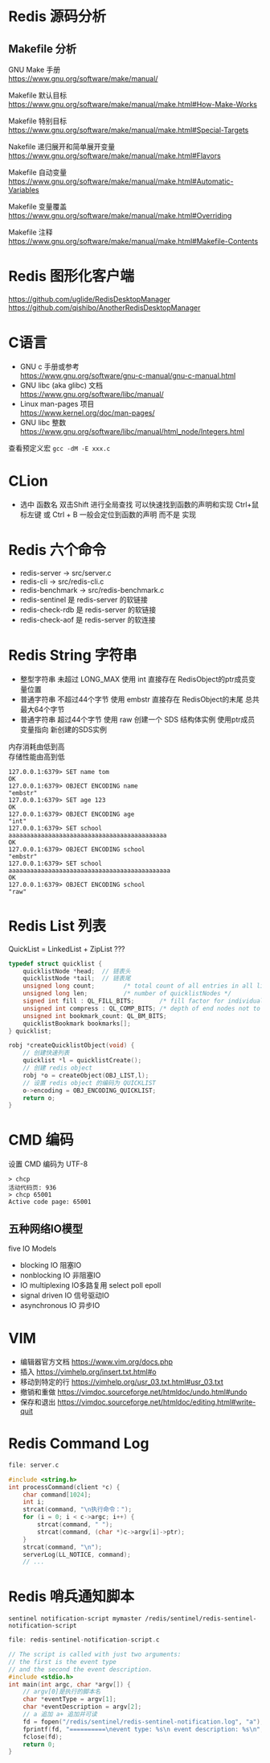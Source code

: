 # Redis 源码分析

## Makefile 分析

GNU Make 手册  
https://www.gnu.org/software/make/manual/

Makefile 默认目标  
https://www.gnu.org/software/make/manual/make.html#How-Make-Works

Makefile 特别目标  
https://www.gnu.org/software/make/manual/make.html#Special-Targets

Nakefile 递归展开和简单展开变量  
https://www.gnu.org/software/make/manual/make.html#Flavors

Makefile 自动变量  
https://www.gnu.org/software/make/manual/make.html#Automatic-Variables

Makefile 变量覆盖  
https://www.gnu.org/software/make/manual/make.html#Overriding

Makefile 注释  
https://www.gnu.org/software/make/manual/make.html#Makefile-Contents

# Redis 图形化客户端

https://github.com/uglide/RedisDesktopManager  
https://github.com/qishibo/AnotherRedisDesktopManager

# C语言

- GNU c 手册或参考  
  https://www.gnu.org/software/gnu-c-manual/gnu-c-manual.html
- GNU libc (aka glibc) 文档  
  https://www.gnu.org/software/libc/manual/
- Linux man-pages 项目  
  https://www.kernel.org/doc/man-pages/
- GNU libc 整数  
  https://www.gnu.org/software/libc/manual/html_node/Integers.html
  

查看预定义宏 `gcc -dM -E xxx.c`

# CLion

- 选中 函数名 双击Shift 进行全局查找 可以快速找到函数的声明和实现 
  Ctrl+鼠标左键 或 Ctrl + B 一般会定位到函数的声明 而不是 实现

# Redis 六个命令

- redis-server -> src/server.c
- redis-cli -> src/redis-cli.c
- redis-benchmark -> src/redis-benchmark.c
- redis-sentinel 是 redis-server 的软链接
- redis-check-rdb 是 redis-server 的软链接
- redis-check-aof 是 redis-server 的软连接


# Redis String 字符串

- 整型字符串 未超过 LONG_MAX 使用 int 直接存在 RedisObject的ptr成员变量位置
- 普通字符串 不超过44个字节 使用 embstr 直接存在 RedisObject的末尾 总共最大64个字节
- 普通字符串 超过44个字节 使用 raw 创建一个 SDS 结构体实例 使用ptr成员变量指向 新创建的SDS实例

内存消耗由低到高  
存储性能由高到低

```shell
127.0.0.1:6379> SET name tom
OK
127.0.0.1:6379> OBJECT ENCODING name
"embstr"
127.0.0.1:6379> SET age 123
OK
127.0.0.1:6379> OBJECT ENCODING age
"int"
127.0.0.1:6379> SET school aaaaaaaaaaaaaaaaaaaaaaaaaaaaaaaaaaaaaaaaaaaa
OK
127.0.0.1:6379> OBJECT ENCODING school
"embstr"
127.0.0.1:6379> SET school aaaaaaaaaaaaaaaaaaaaaaaaaaaaaaaaaaaaaaaaaaaaa
OK
127.0.0.1:6379> OBJECT ENCODING school
"raw"
```

# Redis List 列表

QuickList = LinkedList + ZipList ???

```c
typedef struct quicklist {
    quicklistNode *head;  // 链表头
    quicklistNode *tail;  // 链表尾
    unsigned long count;        /* total count of all entries in all listpacks */
    unsigned long len;          /* number of quicklistNodes */
    signed int fill : QL_FILL_BITS;       /* fill factor for individual nodes */
    unsigned int compress : QL_COMP_BITS; /* depth of end nodes not to compress;0=off */
    unsigned int bookmark_count: QL_BM_BITS;
    quicklistBookmark bookmarks[];
} quicklist;

robj *createQuicklistObject(void) {
    // 创建快速列表
    quicklist *l = quicklistCreate();
    // 创建 redis object
    robj *o = createObject(OBJ_LIST,l);
    // 设置 redis object 的编码为 QUICKLIST
    o->encoding = OBJ_ENCODING_QUICKLIST;
    return o;
}
```

# CMD 编码

设置 CMD 编码为 UTF-8

```
> chcp
活动代码页: 936
> chcp 65001
Active code page: 65001
```

## 五种网络IO模型

five IO Models

- blocking IO 阻塞IO
- nonblocking IO 非阻塞IO
- IO multiplexing IO多路复用
  select poll epoll
- signal driven IO 信号驱动IO
- asynchronous IO 异步IO

# VIM 

- 编辑器官方文档
  https://www.vim.org/docs.php
- 插入
  https://vimhelp.org/insert.txt.html#o
- 移动到特定的行
  https://vimhelp.org/usr_03.txt.html#usr_03.txt
- 撤销和重做
  https://vimdoc.sourceforge.net/htmldoc/undo.html#undo
- 保存和退出
  https://vimdoc.sourceforge.net/htmldoc/editing.html#write-quit
  
# Redis Command Log

```c
file: server.c

#include <string.h>
int processCommand(client *c) {
    char command[1024];
    int i;
    strcat(command, "\n执行命令：");
    for (i = 0; i < c->argc; i++) {
        strcat(command, " ");
        strcat(command, (char *)c->argv[i]->ptr);
    }
    strcat(command, "\n");
    serverLog(LL_NOTICE, command);
    // ...
```

# Redis 哨兵通知脚本

`sentinel notification-script mymaster /redis/sentinel/redis-sentinel-notification-script`

```c
file: redis-sentinel-notification-script.c

// The script is called with just two arguments:
// the first is the event type
// and the second the event description.
#include <stdio.h>
int main(int argc, char *argv[]) {
    // argv[0]是执行的脚本名
    char *eventType = argv[1];
    char *eventDescription = argv[2];
    // a 追加 a+ 追加并可读
    fd = fopen("/redis/sentinel/redis-sentinel-notification.log", "a");
    fprintf(fd, "==========\nevent type: %s\n event description: %s\n", eventType, eventDescription);
    fclose(fd);
    return 0;
}
```

